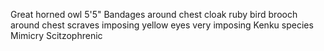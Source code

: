 Great horned owl
5'5"
Bandages around chest
cloak
ruby bird brooch around chest
scraves
imposing yellow eyes
very imposing
Kenku species
	Mimicry
Scitzophrenic
